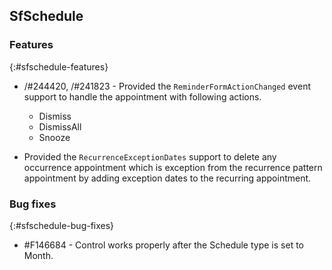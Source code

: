 ## SfSchedule

### Features
{:#sfschedule-features}

* /#244420, /#241823 - Provided the `ReminderFormActionChanged` event support to handle the appointment with following actions.

	* Dismiss
	* DismissAll
	* Snooze

* Provided the `RecurrenceExceptionDates` support to delete any occurrence appointment which is exception from the recurrence pattern appointment by adding exception dates to the recurring appointment.

### Bug fixes
{:#sfschedule-bug-fixes}

* \#F146684 - Control works properly after the Schedule type is set to Month.